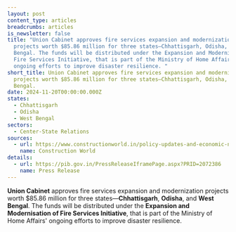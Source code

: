 ```yaml
---
layout: post
content_type: articles
breadcrumbs: articles
is_newsletter: false
title: "Union Cabinet approves fire services expansion and modernization
  projects worth $85.86 million for three states—Chhattisgarh, Odisha, and West
  Bengal. The funds will be distributed under the Expansion and Modernisation of
  Fire Services Initiative, that is part of the Ministry of Home Affairs'
  ongoing efforts to improve disaster resilience. "
short_title: Union Cabinet approves fire services expansion and modernization
  projects worth $85.86 million for three states—Chhattisgarh, Odisha, and West
  Bengal.
date: 2024-11-20T00:00:00.000Z
states:
  - Chhattisgarh
  - Odisha
  - West Bengal
sectors:
  - Center-State Relations
sources:
  - url: https://www.constructionworld.in/policy-updates-and-economic-news/central-govt-approves-fire-services-projects-worth-rs-725-cr-for-3-states/65090
    name: Construction World
details:
  - url: https://pib.gov.in/PressReleaseIframePage.aspx?PRID=2072386
    name: Press Release
---
```

**Union Cabinet** approves fire services expansion and modernization projects worth $85.86 million for three states—**Chhattisgarh**, **Odisha**, and **West Bengal**. The funds will be distributed under the **Expansion and Modernisation of Fire Services Initiative**, that is part of the Ministry of Home Affairs' ongoing efforts to improve disaster resilience.
